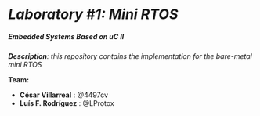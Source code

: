 # ***Laboratory #1: Mini RTOS***
##### ***Embedded Systems Based on uC II***

***Description**: this repository contains the implementation for the bare-metal mini RTOS*

**Team:** 
- **César Villarreal** : @4497cv
- **Luís F. Rodríguez** : @LProtox


